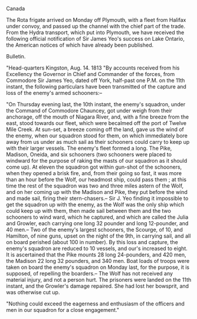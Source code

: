 CanadaThe Rota frigate arrived on Monday off Plymouth, with a fleet
                    from Halifax under convoy, and passed up the channel with the chief part of
                    the trade. From the Hydra transport, which put into Plymouth, we have
                    received the following official notification of Sir James Yeo's success on
                    Lake Ontario, the American notices of which have already been
                    published.Bulletin."Head-quarters Kingston, Aug. 14. 1813 "By accounts received from his
                    Excellency the Governor in Chief and Commander of the forces, from
                    Commodore Sir James Yeo, dated off York, half-past one P.M. on the 11th
                    instant, the following particulars have been transmitted of the capture and
                    loss of the enemy's armed schooners:–"On Thursday evening last, the 10th instant, the enemy's squadron, under the
                    Command of Commodore Chauncey, got under weigh from their anchorage, off the mouth of Niagara River, and, with a fine
                    breeze from the east, stood towards our fleet, which were becalmed off the
                    port of Twelve Mile Creek. At sun-set, a breeze coming off the land,
                    gave us the wind of the enemy, when our squadron stood for them, on
                    which immediately bore away from us under as much sail as their schooners
                    could carry to keep up with their larger vessels. The enemy's fleet
                    formed a long. The Pike, Madison, Oneida, and six schooners (two schooners
                    were placed to windward for the purpose of raking the masts of our
                    squadron as it should come up). At eleven the squadron got within
                    gun-shot of the schooners, when they opened a brisk fire, and, from their
                    going so fast, it was more than an hour before the Wolf, our headmost
                    ship, could pass them ; at this time the rest of the squadron was two and
                    three miles astern of the Wolf, and on her coming up with the Madison
                    and Pike, they put before the wind and made sail, firing their
                    stern-chasers.– Sir J. Yeo finding it impossible to get the squadron up with the enemy, as the Wolf was the only ship which
                    could keep up with them, then made sail between them and the two schooners
                    to wind ward, which he captured, and which are called the
                    Julia and Growler, each carrying one long 32 pounder and long
                    12-pounder, and 40 men.– Two of the enemy's largest schooners, the
                    Scourge, of 10, and Hamilton, of nine guns, upset on the night of the
                    9th, in carrying sail, and all on board perished (about 100 in number). By
                    this loss and capture, the enemy's squadron are reduced to 10 vessels,
                    and our's increased to eight. It is ascertained that the Pike
                    mounts 28 long 24-pounders, and 420 men, the Madison 22 long 32 pounders,
                    and 340 men. Boat loads of troops were taken on board the enemy's
                    squadron on Monday last, for the purpose, it is supposed, of repelling the
                    boarders.– The Wolf has not received any material injury, and
                    not a person hurt. The prisoners were landed on the 11th instant, and
                    the Growler's damage repaired. She had lost her bowsprit, and
                    was otherwise cut up."Nothing could exceed the eagerness and enthusiasm of the
                    officers and men in our squadron for a close engagement."
